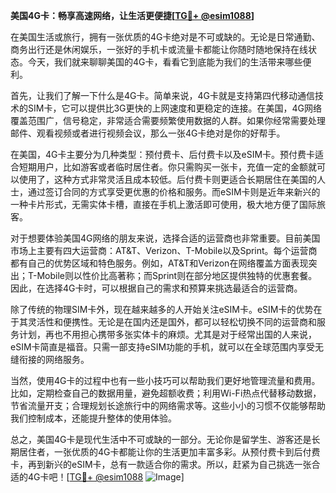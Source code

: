 **美国4G卡：畅享高速网络，让生活更便捷[[TG💪+ @esim1088](https://t.me/s/esim1088)]**

在美国生活或旅行，拥有一张优质的4G卡绝对是不可或缺的。无论是日常通勤、商务出行还是休闲娱乐，一张好的手机卡或流量卡都能让你随时随地保持在线状态。今天，我们就来聊聊美国的4G卡，看看它到底能为我们的生活带来哪些便利。

首先，让我们了解一下什么是4G卡。简单来说，4G卡就是支持第四代移动通信技术的SIM卡，它可以提供比3G更快的上网速度和更稳定的连接。在美国，4G网络覆盖范围广，信号稳定，非常适合需要频繁使用数据的人群。如果你经常需要处理邮件、观看视频或者进行视频会议，那么一张4G卡绝对是你的好帮手。

在美国，4G卡主要分为几种类型：预付费卡、后付费卡以及eSIM卡。预付费卡适合短期用户，比如游客或者临时居住者。你只需购买一张卡，充值一定的金额就可以使用了，这种方式非常灵活且成本较低。后付费卡则更适合长期居住在美国的人士，通过签订合同的方式享受更优惠的价格和服务。而eSIM卡则是近年来新兴的一种卡片形式，无需实体卡槽，直接在手机上激活即可使用，极大地方便了国际旅客。

对于想要体验美国4G网络的朋友来说，选择合适的运营商也非常重要。目前美国市场上主要有四大运营商：AT&T、Verizon、T-Mobile以及Sprint。每个运营商都有自己的优势区域和特色服务。例如，AT&T和Verizon在网络覆盖方面表现突出；T-Mobile则以性价比高著称；而Sprint则在部分地区提供独特的优惠套餐。因此，在选择4G卡时，可以根据自己的需求和预算来挑选最适合的运营商。

除了传统的物理SIM卡外，现在越来越多的人开始关注eSIM卡。eSIM卡的优势在于其灵活性和便携性。无论是在国内还是国外，都可以轻松切换不同的运营商和服务计划，再也不用担心携带多张实体卡的麻烦。尤其是对于经常出国的人来说，eSIM卡简直是福音。只需一部支持eSIM功能的手机，就可以在全球范围内享受无缝衔接的网络服务。

当然，使用4G卡的过程中也有一些小技巧可以帮助我们更好地管理流量和费用。比如，定期检查自己的数据用量，避免超额收费；利用Wi-Fi热点代替移动数据，节省流量开支；合理规划长途旅行中的网络需求等。这些小小的习惯不仅能够帮助我们控制成本，还能提升整体的使用体验。

总之，美国4G卡是现代生活中不可或缺的一部分。无论你是留学生、游客还是长期居住者，一张优质的4G卡都能让你的生活更加丰富多彩。从预付费卡到后付费卡，再到新兴的eSIM卡，总有一款适合你的需求。所以，赶紧为自己挑选一张合适的4G卡吧！[[TG💪+ @esim1088](https://t.me/s/esim1088) ![Image](https://i.postimg.cc/4NQfJmqS/Snipaste-2025-05-13-00-14-12.png)]